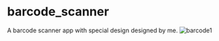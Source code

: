 # barcode_scanner
 A barcode scanner app with special design designed by me.
![barcode1](https://user-images.githubusercontent.com/64904849/158691386-02a96daa-4d80-4dbd-a54e-7de40e0c6b2f.png)
